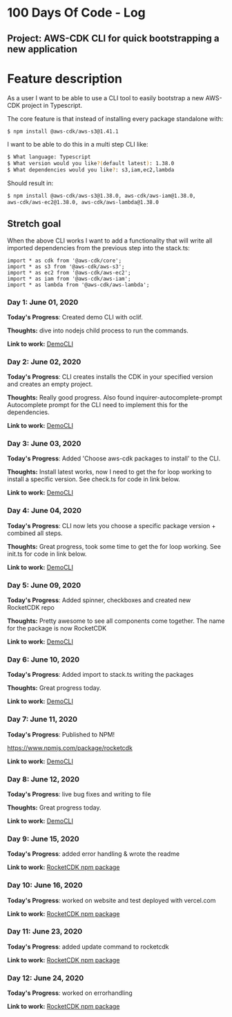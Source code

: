 # 100 Days Of Code - Log
## Project: AWS-CDK CLI for quick bootstrapping a new application
# Feature description

As a user I want to be able to use a CLI tool to easily bootstrap a new AWS-CDK project in Typescript.

The core feature is that instead of installing every package standalone with:

```bash
$ npm install @aws-cdk/aws-s3@1.41.1
```

I want to be able to do this in a multi step CLI like:

```bash
$ What language: Typescript
$ What version would you like?(default latest): 1.38.0
$ What dependencies would you like?: s3,iam,ec2,lambda
```

Should result in:

```bash
$ npm install @aws-cdk/aws-s3@1.38.0, aws-cdk/aws-iam@1.38.0, 
aws-cdk/aws-ec2@1.38.0, aws-cdk/aws-lambda@1.38.0
```
## Stretch goal

When the above CLI works I want to add a functionality that will write all imported dependencies from the previous step into the stack.ts:

```tsx
import * as cdk from '@aws-cdk/core';
import * as s3 from '@aws-cdk/aws-s3';
import * as ec2 from '@aws-cdk/aws-ec2';
import * as iam from '@aws-cdk/aws-iam';
import * as lambda from '@aws-cdk/aws-lambda';
```

### Day 1: June 01, 2020


**Today's Progress**: Created demo CLI with oclif.

**Thoughts:** dive into nodejs child process to run the commands.

**Link to work:** [DemoCLI](https://github.com/EdwinRad/cdkcli/tree/master/democli/mynewcli)


### Day 2: June 02, 2020


**Today's Progress**: CLI creates installs the CDK in your specified version and creates an empty project.

**Thoughts:** Really good progress. Also found inquirer-autocomplete-prompt Autocomplete prompt for the CLI need to implement this for the dependencies.

**Link to work:** [DemoCLI](https://github.com/EdwinRad/cdkcli/tree/master/democli/mynewcli)


### Day 3: June 03, 2020


**Today's Progress**: Added 'Choose aws-cdk packages to install' to the CLI. 

**Thoughts:** Install latest works, now I need to get the for loop working to install a specific version. See check.ts for code in link below.

**Link to work:** [DemoCLI](https://github.com/EdwinRad/cdkcli/tree/master/democli/mynewcli)


### Day 4: June 04, 2020


**Today's Progress**: CLI now lets you choose a specific package version + combined all steps. 

**Thoughts:** Great progress, took some time to get the for loop working. See init.ts for code in link below.

**Link to work:** [DemoCLI](https://github.com/EdwinRad/cdkcli/tree/master/democli/mynewcli)


### Day 5: June 09, 2020


**Today's Progress**: Added spinner, checkboxes and created new RocketCDK repo 

**Thoughts:** Pretty awesome to see all components come together. The name for the package is now RocketCDK

**Link to work:** [DemoCLI](https://github.com/EdwinRad/cdkcli/tree/master/democli/rocketcdk)

### Day 6: June 10, 2020


**Today's Progress**: Added import to stack.ts writing the packages 

**Thoughts:** Great progress today.

**Link to work:** [DemoCLI](https://github.com/EdwinRad/cdkcli/tree/master/democli/rocketcdk)

### Day 7: June 11, 2020


**Today's Progress**: Published to NPM!

https://www.npmjs.com/package/rocketcdk

**Link to work:** [DemoCLI](https://github.com/EdwinRad/rocketcdk)

### Day 8: June 12, 2020


**Today's Progress**: live bug fixes and writing to  file

**Thoughts:** Great progress today.

**Link to work:** [DemoCLI](https://github.com/EdwinRad/cdkcli/tree/master/democli/rocketcdk)

### Day 9: June 15, 2020


**Today's Progress**: added error handling & wrote the readme


**Link to work:** [RocketCDK npm package](https://www.npmjs.com/package/rocketcdk)

### Day 10: June 16, 2020


**Today's Progress**: worked on website and test deployed with vercel.com


**Link to work:** [RocketCDK npm package](https://www.npmjs.com/package/rocketcdk)

### Day 11: June 23, 2020


**Today's Progress**: added update command to rocketcdk


**Link to work:** [RocketCDK npm package](https://www.npmjs.com/package/rocketcdk)
### Day 12: June 24, 2020


**Today's Progress**: worked on errorhandling


**Link to work:** [RocketCDK npm package](https://www.npmjs.com/package/rocketcdk)

